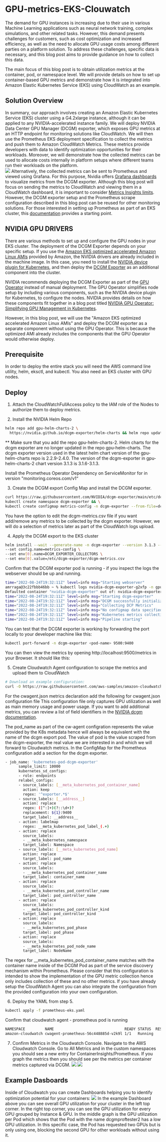 # GPU-metrics-EKS-Clouwatch
The demand for GPU instances is increasing due to their use in various Machine Learning applications such as neural network training, complex simulations, and other related tasks. However, this demand presents challenges for customers, such as cost optimization and increased efficiency, as well as the need to allocate GPU usage costs among different parties on a platform solution. To address these challenges, specific data is necessary, and this blog post aims to provide guidance on how to collect this data.

The main focus of this blog post is to obtain utilization metrics at the container, pod, or namespace level. We will provide details on how to set up container-based GPU metrics and demonstrate how it is integrated into Amazon Elastic Kubernetes Service (EKS) using CloudWatch as an example.

## Solution Overview
In summary, our approach involves creating an Amazon Elastic Kubernetes Service (EKS) cluster using a G4.2xlarge instance, although it can be applied to any NVIDIA-accelerated instance family. We will deploy NVIDIA Data Center GPU Manager (DCGM) exporter, which exposes GPU metrics at an HTTP endpoint for monitoring solutions like CloudWatch. We will then use the Prometheus EKS deployment specification to collect the metrics and push them to Amazon CloudWatch Metrics. These metrics provide developers with data to identify optimization opportunities for their workloads. Moreover, we will demonstrate how the collected metrics can be used to allocate costs internally in platform setups where different teams run their workloads on the platform. <br>
![](img/image1.png)
Alternatively, the collected metrics can be sent to Prometheus and viewed using Grafana. For this purpose, Nvidia offers [Grafana dashboards](https://grafana.com/grafana/dashboards/12239-nvidia-dcgm-exporter-dashboard/) to visualize metrics from the DCGM exporter. Although this blog post will focus on sending the metrics to CloudWatch and viewing them in a CloudWatch dashboard, it is important to consider [Metrics Insights limits](https://docs.aws.amazon.com/AmazonCloudWatch/latest/monitoring/cloudwatch-metrics-insights-limits.html). However, the DCGM exporter setup and the Prometheus scrape configuration described in this blog post can be reused for other monitoring solutions. For those interested in setting up Prometheus as part of an EKS cluster, this [documentation](https://docs.aws.amazon.com/eks/latest/userguide/prometheus.html) provides a starting point.

## NVIDIA GPU DRIVERS
There are various methods to set up and configure the GPU nodes in your EKS cluster. The deployment of the DCGM Exporter depends on your specific setup. If you use the [Amazon EKS optimized accelerated Amazon Linux AMIs](https://docs.aws.amazon.com/eks/latest/userguide/eks-optimized-ami.html) provided by Amazon, the NVIDIA drivers are already included in the machine image. In this case, you need to install the [NVIDIA device plugin for Kubernetes](https://github.com/NVIDIA/k8s-device-plugin), and then deploy the [DCGM Exporter](https://github.com/NVIDIA/dcgm-exporter) as an additional component into the cluster.

NVIDIA recommends deploying the DCGM Exporter as part of the [GPU Operator](https://docs.nvidia.com/datacenter/cloud-native/gpu-operator/overview.html) instead of manual deployment. The GPU Operator simplifies node setup by including various components, such as the NVIDIA device plugin for Kubernetes, to configure the nodes. NVIDIA provides details on how these components fit together in a blog post titled [NVIDIA GPU Operator: Simplifying GPU Management in Kubernetes](https://developer.nvidia.com/blog/nvidia-gpu-operator-simplifying-gpu-management-in-kubernetes/).

However, in this blog post, we will use the "Amazon EKS optimized accelerated Amazon Linux AMIs" and deploy the DCGM exporter as a separate component without using the GPU Operator. This is because the optimized AMI already includes the components that the GPU Operator would otherwise deploy.

## Prerequisite 
In order to deploy the entire stack you will need the AWS command line utility, helm, eksctl, and kubectl. You also need an EKS cluster with GPU nodes.

## Deploy
1. Attach the CloudWatchFullAccess policy to the IAM role of the Nodes to authorize them to deploy metrics.

2. Install the NVIDIA Helm Repo
```bash
helm repo add gpu-helm-charts-2 \
  https://nvidia.github.io/dcgm-exporter/helm-charts && helm repo update
```

** Make sure that you add the repo gpu-helm-charts-2. Helm charts for the dcgm exporter are no longer updated in the repo gpu-helm-charts. The dcgm exporter version used in the latest helm chart version of the gpu-helm-charts repo is 2.2.9-2.4.0. The version of the dcgm-exporter in gpu-helm-charts-2 chart version 3.1.3 is 3.1.6-3.1.3.

Install the Prometheus Operator Dependency on ServiceMonitor for in version "monitoring.coreos.com/v1“ 

3. Create the DCGM export Config Map and install the DCGM exporter.
```bash
curl https://raw.githubusercontent.com/NVIDIA/dcgm-exporter/main/etc/dcp-metrics-included.csv > dcgm-metrics.csv && \
kubectl create namespace dcgm-exporter && \
kubectl create configmap metrics-config -n dcgm-exporter --from-file=dcgm-metrics.csv
```
You have the option to edit the dcgm-metrics.csv file if you want add/remove any metrics to be collected by the dcgm exporter. However, we will do a selection of metrics later as part of the CloudWatch logs upload.

4. Apply the DCGM export to the EKS cluster
```bash
helm install --wait --generate-name -n dcgm-exporter --version 3.1.3 --create-namespace gpu-helm-charts-2/dcgm-exporter \
--set config.name=metrics-config \
--set env[0].name=DCGM_EXPORTER_COLLECTORS \
--set env[0].value=/etc/dcgm-exporter/dcgm-metrics.csv
```
Confirm that the DCGM exporter pod is running - if you inspect the logs the webserver should be up and running.
```bash
time="2022-08-24T19:32:11Z" level=info msg="Starting webserver"
amrraga@3c22fbbb46bb ~ % kubectl logs nvidia-dcgm-exporter-g2xfp -n gpu-operator
Defaulted container "nvidia-dcgm-exporter" out of: nvidia-dcgm-exporter, toolkit-validation (init)
time="2022-08-24T19:32:11Z" level=info msg="Starting dcgm-exporter"
time="2022-08-24T19:32:11Z" level=info msg="DCGM successfully initialized!"
time="2022-08-24T19:32:11Z" level=info msg="Collecting DCP Metrics"
time="2022-08-24T19:32:11Z" level=info msg="No configmap data specified, falling back to metric file /etc/dcgm-exporter/dcgm-metrics.csv"
time="2022-08-24T19:32:11Z" level=info msg="Kubernetes metrics collection enabled!"
time="2022-08-24T19:32:11Z" level=info msg="Pipeline starting"
```
You can test that the DCGM exporter is working by forwarding the port locally to your developer machine like this:
```bash
kubectl port-forward -n dcgm-exporter <pod-name> 9500:9400
```
You can then view the metrics by opening http://localhost:9500/metrics in your Browser. It should like this:

5. Create Cloudwatch Agent configuration to scrape the metrics and upload them to CloudWatch
```bash
# Download an example configuration:
curl -O https://raw.githubusercontent.com/aws-samples/amazon-cloudwatch-container-insights/latest/k8s-deployment-manifest-templates/deployment-mode/service/cwagent-prometheus/prometheus-eks.yaml
```
For the cwagent.json metrics declaration add the following for cwagent.json configuration file
This configuration file only captures GPU utilization as well as main memory usage and power usage. If you want to add additional metrics, you can review a list of field identifiers in the [NVIDIA dcgm documentation](https://docs.nvidia.com/datacenter/dcgm/3.1/dcgm-api/dcgm-api-field-ids.html).

The pod_name as part of the cw-agent configration represents the value provided by the K8s metadata hence will always be equivalent with the name of the dcgm export pod. The value of pod is the value scraped from the dcgm-exporter, the real value we are interested in and which we will forward to Cloudwatch metrics. 
In the ConfigMap for the Prometheus configuration add a section for the dcgm exporter.
```bash
- job_name: 'kubernetes-pod-dcgm-exporter'
      sample_limit: 10000
      kubernetes_sd_configs:
      - role: endpoints
      relabel_configs:
      - source_labels: [__meta_kubernetes_pod_container_name]
        action: keep
        regex: '^exporter.*$'
      - source_labels: [__address__]
        action: replace
        regex: ([^:]+)(?::\d+)?
        replacement: ${1}:9400
        target_label: __address__
      - action: labelmap
        regex: __meta_kubernetes_pod_label_(.+)
      - action: replace
        source_labels:
        - __meta_kubernetes_namespace
        target_label: Namespace
      - source_labels: [__meta_kubernetes_pod_name]
        action: replace
        target_label: pod_name
      - action: replace
        source_labels:
        - __meta_kubernetes_pod_container_name
        target_label: container_name
      - action: replace
        source_labels:
        - __meta_kubernetes_pod_controller_name
        target_label: pod_controller_name
      - action: replace
        source_labels:
        - __meta_kubernetes_pod_controller_kind
        target_label: pod_controller_kind
      - action: replace
        source_labels:
        - __meta_kubernetes_pod_phase
        target_label: pod_phase
      - action: replace
        source_labels:
        - __meta_kubernetes_pod_node_name
        target_label: NodeName
```
The regex for __meta_kubernetes_pod_container_name matches with the container name inside of the DCGM Pod as part of the service discovery mechanism within Prometheus. 
Please consider that this configuration is intended to show the implementation of the GPU metric collection hence only includes collection of these and no other metrics. 
If you have already setup the CloudWatch Agent you can also integrate the configuration from the provided configuration into your own configuration.

6. Deploy the YAML from step 5.
```bash
kubectl apply -f prometheus-eks.yaml 

```
Confirm that cloudwatch agent - prometheus pod is running
```bash
NAMESPACE         NAME                                READY STATUS  RESTARTS AGE
amazon-cloudwatch cwagent-prometheus-56c448885d-v2k9l 1/1   Running 
```

7. Confirm Metrics in the Cloudwatch Console.
Navigate to the AWS Cloudwatch Console. Go to All Metrics and in the custom namespaces you should see a new entry for ContainerInsights/Prometheus. If you graph the metrics then you should see per the metrics per container metrics captured via DCGM.
![](img/image2.png)
![](img/image3.png)

## Example Dasboards
Inside of Cloudwatch you can create Dashboards helping you to identify optimization potential for your containers:
![](img/image4.png)
In the example Dashboard above you can see overall GPU utilization for your cluster in the left top corner. In the right top corner, you can see the GPU utilization for every GPU grouped by Instance & GPU. In the middle graph is the GPU utilization per Pod which shows that the Pod with the name dcgmproftester2 has a low GPU utilization. In this specific case, the Pod has requested two GPUs but is only using one, blocking the second GPU for other workloads without using it. 